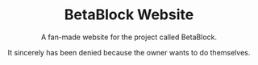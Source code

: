 <p align="center" width="100%"><h1 align="center">BetaBlock Website</h1>
<p align="center" width="100%">A fan-made website for the project called BetaBlock.</p>

<p align="center" width="100%">It sincerely has been denied because the owner wants to do themselves.
</p>
</p>
